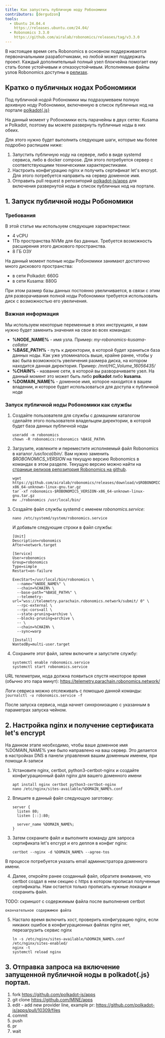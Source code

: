 ```yaml
---
title: Как запустить публичную ноду Робономики
contributors: [dergudzon]
tools:
  - Ubuntu 24.04.4
    https://releases.ubuntu.com/24.04/
  - Robonomics 3.3.0
    https://github.com/airalab/robonomics/releases/tag/v3.3.0
---
```


В настоящее время сеть Robonomics в основном поддерживается первоначальными разработчиками, но любой может поддержать проект. Каждый дополнительный полный узел блокчейна помогает ему стать более устойчивым и отказоустойчивым. Исполняемые файлы узлов Robonomics доступны в [релизах](https://github.com/airalab/robonomics/releases).

## Кратко о публичных нодах Робономики
Под публичной нодой Робономики мы подразумеваем полную архивную ноду Робономики, включенную в список публичных нод на портале [polkadot{.js}](https://polkadot.js.org/apps/)

На данный момент у Робономики есть парачейны в двух сетях: Kusama и Polkadot, поэтому вы можете развернуть публичные ноды в них обеих.

Для этого нужно будет выполнить следующие шаги, которые мы более подробно распишем ниже:
1) Запустить публичную ноду на сервере, либо в виде systemd сервиса, либо в docker compose. Для этого потребуется сервер с соответствующими техническими характеристиками.
2) Настроить конфигурацию nginx и получить сертификат let's encrypt. Для этого потребуется направить на сервер доменное имя.
3) Отправить pull request в репозиторий [polkadot-js/apps](https://github.com/polkadot-js/apps) для включения развернутой ноды в список публичных нод на портале.

## 1. Запуск публичной ноды Робономики
### Требования
В этой статье мы используем следующие характеристики:
+ 4 vCPU
+ 1Tb пространства NVMe для баз данных. Требуется возможность расширения этого дискового пространства.
+ 8 ГБ ОЗУ

На данный момент полные ноды Робономики занимают достаточно много дискового пространства:
- в сети Polkadot: 660G
- в сети Kusama: 880G

При этом размер базы данных постоянно увеличивается, в связи с этим для разворачивания полной ноды Робономики требуется использовать диск с возможностью его увеличения.

### Важная информация
Мы используем некоторые переменные в этих инструкциях, и вам нужно будет заменить значения на свои во всех командах:
+ **%NODE_NAME%** - имя узла. Пример: *my-robonomics-kusama-collator*
+ **%BASE_PATH%** - путь к директории, в которой будет храниться база данных ноды. Как уже упоминалось выше, крайне ранее, чтобы у вас была возможность увеличения размера диска, на котором находится данная директория. Пример: */mnt/HC_Volume_16056435/*
+ **%CHAIN%** - название сети, в которой вы разворачиваете узел. На данный момент это может быть либо **polkadot** либо **kusama**.
+ **%DOMAIN_NAME%** - доменное имя, которое находится в вашем владении, и которое будет использоваться для доступа к публичной ноде

### Запуск публичной ноды Робономики как службы

1. Создайте пользователя для службы с домашним каталогом сделайте этого пользователя владельцем директории, в которой будет база данных публичной ноды
    ```
    useradd -m robonomics
    chown -R robonomics:robonomics %BASE_PATH%
    ```
2. Загрузите, извлеките и переместите исполняемый файл Robonomics в каталог */usr/local/bin/*. Вам нужно заменить *$ROBONOMICS_VERSION* на текущую версию Robonomics в командах в этом разделе. Текущую версию можно найти на [странице релизов репозитория Robonomics на github](https://github.com/airalab/robonomics/releases).
   ```
   wget https://github.com/airalab/robonomics/releases/download/v$ROBONOMICS_VERSION/robonomics-$ROBONOMICS_VERSION-x86_64-unknown-linux-gnu.tar.gz
   tar -xf robonomics-$ROBONOMICS_VERSION-x86_64-unknown-linux-gnu.tar.gz
   mv ./robonomics /usr/local/bin/
   ```

3. Создайте файл службы systemd с именем *robonomics.service*:
    ```
    nano /etc/systemd/system/robonomics.service
    ```

    И добавьте следующие строки в файл службы:
    ```
    [Unit]
    Description=robonomics
    After=network.target

    [Service]
    User=robonomics
    Group=robonomics
    Type=simple
    Restart=on-failure

    ExecStart=/usr/local/bin/robonomics \
      --name="%NODE_NAME%" \
      --chain=%CHAIN% \
      --base-path="%BASE_PATH%" \
      --telemetry-url="wss://telemetry.parachain.robonomics.network/submit/ 0" \
      --rpc-external \
      --rpc-cors=all \
      --state-pruning=archive \
      --blocks-pruning=archive \
      -- \
      --chain=%CHAIN% \
      --sync=warp

    [Install]
    WantedBy=multi-user.target
    ```

4. Сохраните этот файл, затем включите и запустите службу:
    ```
    systemctl enable robonomics.service
    systemctl start robonomics.service
    ```

URL телеметрии, нода должна появиться спустя некоторое время (обычно это пара минут): https://telemetry.parachain.robonomics.network/

Логи севриса можно отслеживать с помощью данной команды: `journalctl -u robonomics.service -f`

После запуска сервиса, нода начнет синхронизацию с указанным в параметрах запуска чейном.

## 2. Настройка nginx и получение сертификата let's encrypt

На данном этапе необходимо, чтобы ваше доменное имя %DOMAIN_NAME% уже было направлено на ваш сервер. Это делается в настройках DNS в панели управления вашим доменным именем, при помощи А-записи

1. Установите nginx, certbot, python3-certbot-nginx и создайте конфигурационный файл nginx для вашего доменного имени
    ```
    apt install nginx certbot python3-certbot-nginx
    nano /etc/nginx/sites-available/%DOMAIN_NAME%.conf
    ```

2. Впишите в данный файл следующую заготовку:
    ```
    server {
      listen 80;
      listen [::]:80;

      server_name %DOMAIN_NAME%;
    }
    ```

3. Затем сохраните файл и выполните команду для запроса сертификата let's encrypt и его деплоя в конфиг nginx:
    ```
    certbot --nginx -d %DOMAIN_NAME% --agree-tos
    ```
В процессе потребуется указать email администратора доменного имени.

4. Далее, откройте ранее созданный файл, обратите внимание, что certbot создал в нем секцию с https в котором прописал полученные сертификаты. Нам остается только прописать нужные локации и сохранить файл.

TODO: скриншот с содержимым файла после выполнения certbot

```
окончательное содержимое файла 
```

5. Настало время включить хост, проверить конфигурацию nginx, если никаких ошибок в конфигурационных файлах nginx нет, перезагрузить сервис nginx

    ```
    ln -s /etc/nginx/sites-available/%DOMAIN_NAME%.conf /etc/nginx/sites-enabled/
    nginx -t
    systemctl reload nginx 
    ```

## 3. Отправка запроса на включение запущенной публичной ноды в polkadot{.js} портал.

1) fork https://github.com/polkadot-js/apps
2) git clone https://github.com/MINE/apps
3) edit - add new provider line, 
example pr: https://github.com/polkadot-js/apps/pull/10309/files
4) commit
5) push
6) pr
7) wait